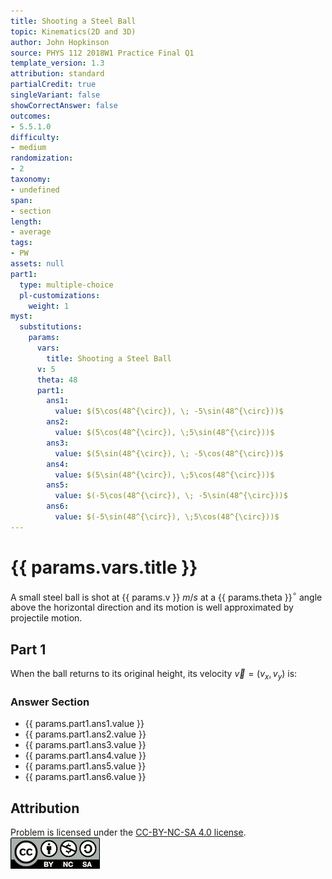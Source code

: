 ```yaml
---
title: Shooting a Steel Ball
topic: Kinematics(2D and 3D)
author: John Hopkinson
source: PHYS 112 2018W1 Practice Final Q1
template_version: 1.3
attribution: standard
partialCredit: true
singleVariant: false
showCorrectAnswer: false
outcomes:
- 5.5.1.0
difficulty:
- medium
randomization:
- 2
taxonomy:
- undefined
span:
- section
length:
- average
tags:
- PW
assets: null
part1:
  type: multiple-choice
  pl-customizations:
    weight: 1
myst:
  substitutions:
    params:
      vars:
        title: Shooting a Steel Ball
      v: 5
      theta: 48
      part1:
        ans1:
          value: $(5\cos(48^{\circ}), \; -5\sin(48^{\circ}))$
        ans2:
          value: $(5\cos(48^{\circ}), \;5\sin(48^{\circ}))$
        ans3:
          value: $(5\sin(48^{\circ}), \; -5\cos(48^{\circ}))$
        ans4:
          value: $(5\sin(48^{\circ}), \;5\cos(48^{\circ}))$
        ans5:
          value: $(-5\cos(48^{\circ}), \; -5\sin(48^{\circ}))$
        ans6:
          value: $(-5\sin(48^{\circ}), \;5\cos(48^{\circ}))$
---
```

# {{ params.vars.title }}
A small steel ball is shot at {{ params.v }} $m/s$ at a {{ params.theta }}$^{\circ}$ angle above the horizontal direction and its motion is well approximated by projectile motion.

## Part 1

When the ball returns to its original height, its velocity $\overrightarrow{v} = (v_x, v_y)$ is:

### Answer Section

- {{ params.part1.ans1.value }}
- {{ params.part1.ans2.value }}
- {{ params.part1.ans3.value }}
- {{ params.part1.ans4.value }}
- {{ params.part1.ans5.value }}
- {{ params.part1.ans6.value }}

## Attribution

Problem is licensed under the [CC-BY-NC-SA 4.0 license](https://creativecommons.org/licenses/by-nc-sa/4.0/).<br> ![The Creative Commons 4.0 license requiring attribution-BY, non-commercial-NC, and share-alike-SA license.](https://raw.githubusercontent.com/firasm/bits/master/by-nc-sa.png)